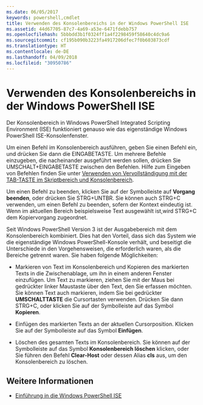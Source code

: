 ```yaml
---
ms.date: 06/05/2017
keywords: powershell,cmdlet
title: Verwenden des Konsolenbereichs in der Windows PowerShell ISE
ms.assetid: 44d67705-87c7-4a69-a53e-6471fdebb757
ms.openlocfilehash: 5bbbdd3b1f0324ff1a4f2298459f58640c4dc9a6
ms.sourcegitcommit: cf195b090b3223fa4917206dfec7f0b603873cdf
ms.translationtype: HT
ms.contentlocale: de-DE
ms.lasthandoff: 04/09/2018
ms.locfileid: "30950786"
---
```

# <a name="how-to-use-the-console-pane-in-the-windows-powershell-ise"></a>Verwenden des Konsolenbereichs in der Windows PowerShell ISE

Der Konsolenbereich in Windows PowerShell Integrated Scripting Environment (ISE) funktioniert genauso wie das eigenständige Windows PowerShell ISE-Konsolenfenster.

Um einen Befehl im Konsolenbereich ausführen, geben Sie einen Befehl ein, und drücken Sie dann die EINGABETASTE. Um mehrere Befehle einzugeben, die nacheinander ausgeführt werden sollen, drücken Sie UMSCHALT+EINGABETASTE zwischen den Befehlen. Hilfe zum Eingeben von Befehlen finden Sie unter [Verwenden von Vervollständigung mit der TAB-TASTE im Skriptbereich und Konsolenbereich](How-to-Use-Tab-Completion-in-the-Script-Pane-and-Console-Pane.md).

Um einen Befehl zu beenden, klicken Sie auf der Symbolleiste auf **Vorgang beenden**, oder drücken Sie STRG+UNTBR. Sie können auch STRG+C verwenden, um einen Befehl zu beenden, sofern der Kontext eindeutig ist. Wenn im aktuellen Bereich beispielsweise Text ausgewählt ist,wird STRG+C dem Kopiervorgang zugeordnet.

Seit Windows PowerShell Version 3 ist der Ausgabebereich mit dem Konsolenbereich kombiniert. Dies hat den Vorteil, dass sich das System wie die eigenständige Windows PowerShell-Konsole verhält, und beseitigt die Unterschiede in den Vorgehensweisen, die erforderlich waren, als die Bereiche getrennt waren. Sie haben folgende Möglichkeiten:

- Markieren von Text im Konsolenbereich und Kopieren des markierten Texts in die Zwischenablage, um ihn in einem anderen Fenster einzufügen. Um Text zu markieren, ziehen Sie mit der Maus bei gedrückter linker Maustaste über den Text, den Sie erfassen möchten. Sie können Text auch markieren, indem Sie bei gedrückter **UMSCHALTTASTE** die Cursortasten verwenden. Drücken Sie dann STRG+C, oder klicken Sie auf der Symbolleiste auf das Symbol **Kopieren**.

- Einfügen des markierten Texts an der aktuellen Cursorposition. Klicken Sie auf der Symbolleiste auf das Symbol **Einfügen**.

- Löschen des gesamten Texts im Konsolenbereich. Sie können auf der Symbolleiste auf das Symbol **Konsolenbereich löschen** klicken, oder Sie führen den Befehl **Clear-Host** oder dessen Alias **cls** aus, um den Konsolenbereich zu löschen.

## <a name="see-also"></a>Weitere Informationen

- [Einführung in die Windows PowerShell ISE](Introducing-the-Windows-PowerShell-ISE.md)